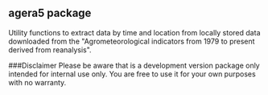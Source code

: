 ## agera5 package

Utility functions to extract data by time and location from locally stored data downloaded from the
"Agrometeorological indicators from 1979 to present derived from reanalysis".  

###Disclaimer
Please be aware that is a development version package only intended for internal use only. You are free to use it for
your own purposes with no warranty.

